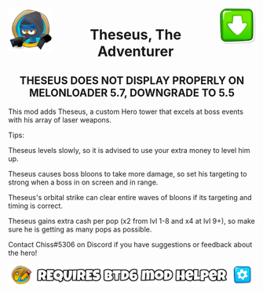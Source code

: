 <a href="https://github.com/Chiss5618/Theseus/releases/latest/download/Theseus.dll">
    <img align="left" alt="Icon" height="90" src="Icon.png">
    <img align="right" alt="Download" height="75" src="https://raw.githubusercontent.com/gurrenm3/BTD-Mod-Helper/master/BloonsTD6%20Mod%20Helper/Resources/DownloadBtn.png">
</a>

<h1 align="center">Theseus, The Adventurer</h1>
<h2 align="center">THESEUS DOES NOT DISPLAY PROPERLY ON MELONLOADER 5.7, DOWNGRADE TO 5.5</h2>

This mod adds Theseus, a custom Hero tower that excels at boss events with his array of laser weapons.

Tips:

Theseus levels slowly, so it is advised to use your extra money to level him up.

Theseus causes boss bloons to take more damage, so set his targeting to strong when a boss in on screen and in range.

Theseus's orbital strike can clear entire waves of bloons if its targeting and timing is correct.

Theseus gains extra cash per pop (x2 from lvl 1-8 and x4 at lvl 9+), so make sure he is getting as many pops as possible.

Contact Chiss#5306 on Discord if you have suggestions or feedback about the hero!

[![Requires BTD6 Mod Helper](https://raw.githubusercontent.com/gurrenm3/BTD-Mod-Helper/master/banner.png)](https://github.com/gurrenm3/BTD-Mod-Helper#readme)
